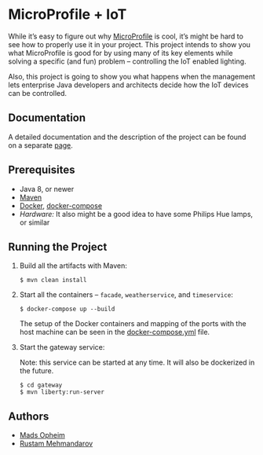 # MicroProfile + IoT

While it’s easy to figure out why [MicroProfile][1] is cool, it’s might be hard to see how to properly use it in your project. This project intends to show you what MicroProfile is good for by using many of its key elements while solving a specific (and fun) problem – controlling the IoT enabled lighting.

Also, this project is going to show you what happens when the management lets enterprise Java developers and architects decide how the IoT devices can be controlled.

## Documentation
A detailed documentation and the description of the project can be found on a separate [page][4].

## Prerequisites
* Java 8, or newer
* [Maven][8]
* [Docker][6], [docker-compose][7]
* _Hardware:_ It also might be a good idea to have some Philips Hue lamps, or similar

## Running the Project
1. Build all the artifacts with Maven:
    ```
    $ mvn clean install
    ```
2. Start all the containers – ```facade```, ```weatherservice```, and ```timeservice```:
    ```
    $ docker-compose up --build
    ```
    
    The setup of the Docker containers and mapping of the ports with the host machine can be seen in the [docker-compose.yml][5] file.

3. Start the gateway service: 
    
    Note: this service can be started at any time. It will also be dockerized in the future.

    ```
    $ cd gateway
    $ mvn liberty:run-server
    ```

## Authors
* [Mads Opheim][2]
* [Rustam Mehmandarov][3]



[1]: https://microprofile.io/
[2]: https://github.com/madsop
[3]: https://github.com/mehmandarov
[4]: /docs/structure.md
[5]: /docker-compose.yml
[6]: https://docs.docker.com/install/
[7]: https://docs.docker.com/compose/install/
[8]: https://maven.apache.org/